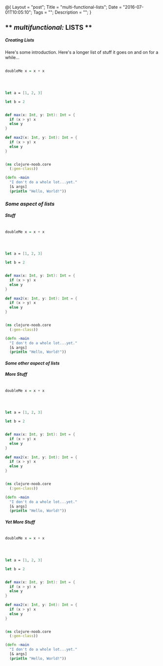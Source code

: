 @{
    Layout = "post";
    Title = "multi-functional-lists";
    Date = "2016-07-01T10:05:10";
    Tags = "";
    Description = "";
}

** _multifunctional:_ LISTS **
------------------------------

##### Creating Lists #####

<p class="noCols">
Here's some introduction. Here's a longer list of stuff it goes on and on for a while...
</p>

<div class="flex">
  
~~~~haskell                           
                 
doubleMe x = x + x
                  
~~~~                                  
  
~~~~fsharp                     


let a = [1, 2, 3]  

let b = 2

~~~~

~~~~scala

def max(x: Int, y: Int): Int = {
  if (x > y) x
  else y
}
	
def max2(x: Int, y: Int): Int = {
  if (x > y) x
  else y
}

~~~~

~~~~clojure

(ns clojure-noob.core
  (:gen-class))

(defn -main
  "I don't do a whole lot...yet."
  [& args]
  (println "Hello, World!"))

~~~~

</div>

### _Some aspect **of** lists_ ###

##### Stuff #####

<div class="flex">
  
~~~~haskell                           
                 
doubleMe x = x + x
                  
~~~~                                  
  
~~~~fsharp                     


let a = [1, 2, 3]  

let b = 2

~~~~

~~~~scala

def max(x: Int, y: Int): Int = {
  if (x > y) x
  else y
}
	
def max2(x: Int, y: Int): Int = {
  if (x > y) x
  else y
}

~~~~

~~~~clojure

(ns clojure-noob.core
  (:gen-class))

(defn -main
  "I don't do a whole lot...yet."
  [& args]
  (println "Hello, World!"))

~~~~

</div>

#### _Some other aspect **of** lists_ ####

##### More Stuff #####

<div class="flex">
  
~~~~haskell                           
                 
doubleMe x = x + x
                  
~~~~                                  
  
~~~~fsharp                     


let a = [1, 2, 3]  

let b = 2

~~~~

~~~~scala

def max(x: Int, y: Int): Int = {
  if (x > y) x
  else y
}
	
def max2(x: Int, y: Int): Int = {
  if (x > y) x
  else y
}

~~~~

~~~~clojure

(ns clojure-noob.core
  (:gen-class))

(defn -main
  "I don't do a whole lot...yet."
  [& args]
  (println "Hello, World!"))

~~~~

</div>

##### Yet More Stuff #####

<div class="flex">
  
~~~~haskell                           
                 
doubleMe x = x + x
                  
~~~~                                  
  
~~~~fsharp                     


let a = [1, 2, 3]  

let b = 2

~~~~

~~~~scala

def max(x: Int, y: Int): Int = {
  if (x > y) x
  else y
}
	
def max2(x: Int, y: Int): Int = {
  if (x > y) x
  else y
}

~~~~

~~~~clojure

(ns clojure-noob.core
  (:gen-class))

(defn -main
  "I don't do a whole lot...yet."
  [& args]
  (println "Hello, World!"))

~~~~

</div>
